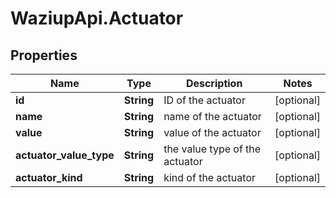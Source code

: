 # WaziupApi.Actuator

## Properties

| Name                    | Type       | Description                    | Notes      |
| ----------------------- | ---------- | ------------------------------ | ---------- |
| **id**                  | **String** | ID of the actuator             | [optional] |
| **name**                | **String** | name of the actuator           | [optional] |
| **value**               | **String** | value of the actuator          | [optional] |
| **actuator_value_type** | **String** | the value type of the actuator | [optional] |
| **actuator_kind**       | **String** | kind of the actuator           | [optional] |
